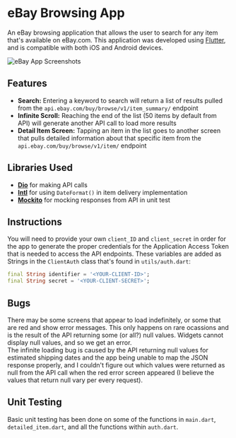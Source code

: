 # eBay Browsing App
An eBay browsing application that allows the user to search for any item that's available on eBay.com. This application was developed using [Flutter](https://flutter.dev/), and is compatible with both iOS and Android devices. 

![eBay App Screenshots](https://i.imgur.com/ZBsrh3W.png)

## Features 
- **Search:** Entering a keyword to search will return a list of results pulled from the `api.ebay.com/buy/browse/v1/item_summary/` endpoint
- **Infinite Scroll:** Reaching the end of the list (50 items by default from API) will generate another API call to load more results 
- **Detail Item Screen:** Tapping an item in the list goes to another screen that pulls detailed information about that specific item from the `api.ebay.com/buy/browse/v1/item/` endpoint

## Libraries Used
- **[Dio](https://pub.dev/packages/dio)** for making API calls 
- **[Intl](https://pub.dev/packages/intl)** for using `DateFormat()` in item delivery implementation
- **[Mockito](https://pub.dev/packages/mockito)** for mocking responses from API in unit test

## Instructions
You will need to provide your own `client_ID` and `client_secret` in order for the app to generate the proper credentials for the Application Access Token that is needed to access the API endpoints. 
These variables are added as Strings in the `ClientAuth` class that's found in `utils/auth.dart`:
```dart
final String identifier = '<YOUR-CLIENT-ID>';
final String secret = '<YOUR-CLIENT-SECRET>';
```

## Bugs
There may be some screens that appear to load indefinitely, or some that are red and show error messages. This only happens on rare ocassions and is the result of the API returning some (or all?) null values. Widgets cannot display null values, and so we get an error. \
The infinite loading bug is caused by the API returning null values for estimated shipping dates and the app being unable to map the JSON response properly, and I couldn't figure out which values were returned as null from the API call when the red error screen appeared (I believe the values that return null vary per every request). 

## Unit Testing
Basic unit testing has been done on some of the functions in `main.dart`, `detailed_item.dart`, and all the functions within `auth.dart`.
